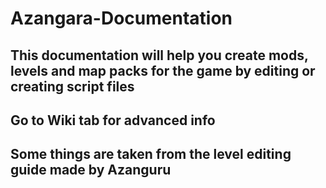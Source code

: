 # Azangara-Documentation
## This documentation will help you create mods, levels and map packs for the game by editing or creating script files
## Go to Wiki tab for advanced info
## Some things are taken from the level editing guide made by **Azanguru**
